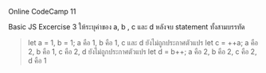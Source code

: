 Online CodeCamp 11

Basic JS Excercise 3
ให้ระบุค่าของ a, b , c และ d หลังจบ statement ทั้งสามบรรทัด
> let a = 1, b = 1;
a คือ 1, b คือ 1, c และ d ยังไม่ถูกประกาศตัวแปร
> let c = ++a;
a คือ 2, b คือ 1, c คือ 2, d ยังไม่ถูกประกาศตัวแปร
> let d = b++;
a คือ 2, b คือ 2, c คือ 2, d คือ 1